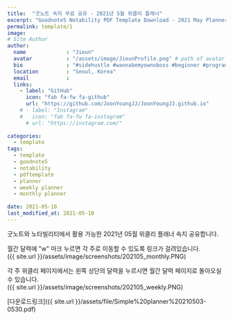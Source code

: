 ```yaml
---
title:  "굿노트 속지 무료 공유 - 2021년 5월 위클리 플래너"
excerpt: "Goodnote5 Notability PDF Template Download - 2021 May Planner"
permalink: template/1
image: 
# Site Author
author:
  name             : "Jieun"
  avatar           : "/assets/image/JieunProfile.png" # path of avatar image, e.g. "/assets/images/bio-photo.jpg"
  bio              : "#sidehustle #wannabemyownoboss #beginner #programmer"
  location         : "Seoul, Korea"
  email            :
  links:
    - label: "GitHub"
      icon: "fab fa-fw fa-github"
      url: "https://github.com/JoonYoungJJ/JoonYoungJJ.github.io"
    # - label: "Instagram"
    #   icon: "fab fa-fw fa-instagram"
      # url: "https://instagram.com/"
      
categories:
  - template
tags:
  - template
  - goodnote5
  - notability
  - pdftemplate
  - planner
  - weekly planner
  - monthly planner
 
date: 2021-05-10
last_modified_at: 2021-05-10
---
```


굿노트와 노타빌리티에서 활용 가능한 2021년 05월 위클리 플래너 속지 공유합니다.  
  
월간 달력에 "w" 마크 누르면 각 주로 이동할 수 있도록 링크가 걸려있습니다.  
({{ site.url }}/assets/image/screenshots/202105_monthly.PNG)  
  
각 주 위클리 페이지에서는 왼쪽 상단의 달력을 누르시면 월간 달력 페이지로 돌아오실 수 있습니다.  
({{ site.url }}/assets/image/screenshots/202105_weekly.PNG)  
  
[다운로드링크]({{ site.url }}/assets/file/Simple%20planner%20210503-0530.pdf)  
  
